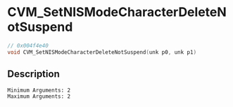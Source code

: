 # CVM_SetNISModeCharacterDeleteNotSuspend
```c
// 0x004f4e40
void CVM_SetNISModeCharacterDeleteNotSuspend(unk p0, unk p1)
```
## Description
```
Minimum Arguments: 2
Maximum Arguments: 2
```
